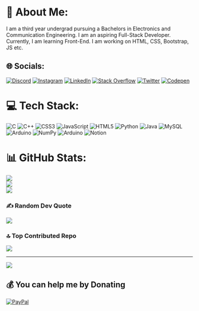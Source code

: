 # 💫 About Me:
I am a third year undergrad pursuing a Bachelors in Electronics and Communication Engineering. I am an aspiring Full-Stack Developer. Currently, I am learning Front-End. I am working on HTML, CSS, Bootstrap, JS etc.


## 🌐 Socials:
[![Discord](https://img.shields.io/badge/Discord-%237289DA.svg?logo=discord&logoColor=white)](https://discord.gg/HumbleFool#2673) [![Instagram](https://img.shields.io/badge/Instagram-%23E4405F.svg?logo=Instagram&logoColor=white)](https://instagram.com/abhjt_srkr) [![LinkedIn](https://img.shields.io/badge/LinkedIn-%230077B5.svg?logo=linkedin&logoColor=white)](https://linkedin.com/in/abhjt-srkr) [![Stack Overflow](https://img.shields.io/badge/-Stackoverflow-FE7A16?logo=stack-overflow&logoColor=white)](https://stackoverflow.com/users/19062143) [![Twitter](https://img.shields.io/badge/Twitter-%231DA1F2.svg?logo=Twitter&logoColor=white)](https://twitter.com/Abhijeet_ftw) [![Codepen](https://img.shields.io/badge/Codepen-000000?style=for-the-badge&logo=codepen&logoColor=white)](https://codepen.io/abhijeet-sarkar-01) 

# 💻 Tech Stack:
![C](https://img.shields.io/badge/c-%2300599C.svg?style=for-the-badge&logo=c&logoColor=white) ![C++](https://img.shields.io/badge/c++-%2300599C.svg?style=for-the-badge&logo=c%2B%2B&logoColor=white) ![CSS3](https://img.shields.io/badge/css3-%231572B6.svg?style=for-the-badge&logo=css3&logoColor=white) ![JavaScript](https://img.shields.io/badge/javascript-%23323330.svg?style=for-the-badge&logo=javascript&logoColor=%23F7DF1E) ![HTML5](https://img.shields.io/badge/html5-%23E34F26.svg?style=for-the-badge&logo=html5&logoColor=white) ![Python](https://img.shields.io/badge/python-3670A0?style=for-the-badge&logo=python&logoColor=ffdd54) ![Java](https://img.shields.io/badge/java-%23ED8B00.svg?style=for-the-badge&logo=java&logoColor=white) ![MySQL](https://img.shields.io/badge/mysql-%2300f.svg?style=for-the-badge&logo=mysql&logoColor=white) ![Arduino](https://img.shields.io/badge/-Arduino-00979D?style=for-the-badge&logo=Arduino&logoColor=white) ![NumPy](https://img.shields.io/badge/numpy-%23013243.svg?style=for-the-badge&logo=numpy&logoColor=white) ![Arduino](https://img.shields.io/badge/-Arduino-00979D?style=for-the-badge&logo=Arduino&logoColor=white) ![Notion](https://img.shields.io/badge/Notion-%23000000.svg?style=for-the-badge&logo=notion&logoColor=white)
# 📊 GitHub Stats:
![](https://github-readme-stats.vercel.app/api?username=abhijeet-sarkar-01&theme=react&hide_border=false&include_all_commits=true&count_private=false)<br/>
![](https://github-readme-streak-stats.herokuapp.com/?user=abhijeet-sarkar-01&theme=react&hide_border=false)<br/>
![](https://github-readme-stats.vercel.app/api/top-langs/?username=abhijeet-sarkar-01&theme=react&hide_border=false&include_all_commits=true&count_private=false&layout=compact)

### ✍️ Random Dev Quote
![](https://quotes-github-readme.vercel.app/api?type=horizontal&theme=dark)

### 🔝 Top Contributed Repo
![](https://github-contributor-stats.vercel.app/api?username=abhijeet-sarkar-01&limit=5&theme=nord&combine_all_yearly_contributions=true)

---
[![](https://visitcount.itsvg.in/api?id=abhijeet-sarkar-01&icon=0&color=1)](https://visitcount.itsvg.in)

  ## 💰 You can help me by Donating
  [![PayPal](https://img.shields.io/badge/PayPal-00457C?style=for-the-badge&logo=paypal&logoColor=white)](https://paypal.me/abhijeetS01) 

  
<!-- Proudly created with GPRM ( https://gprm.itsvg.in ) -->

  
<!-- Proudly created with GPRM ( https://gprm.itsvg.in ) -->                                          

<!---
abhijeet-sarkar-01/abhijeet-sarkar-01 is a ✨ special ✨ repository because its `README.md` (this file) appears on your GitHub profile.
You can click the Preview link to take a look at your changes.
--->
